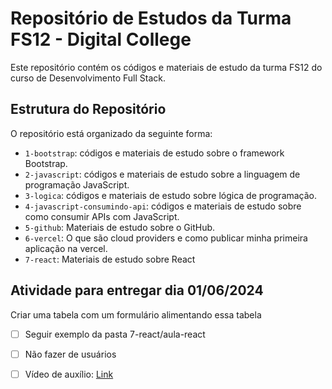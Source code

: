 # Repositório de Estudos da Turma FS12 - Digital College

Este repositório contém os códigos e materiais de estudo da turma FS12 do curso de Desenvolvimento Full Stack.

## Estrutura do Repositório

O repositório está organizado da seguinte forma:

- `1-bootstrap`: códigos e materiais de estudo sobre o framework Bootstrap.
- `2-javascript`: códigos e materiais de estudo sobre a linguagem de programação JavaScript.
- `3-logica`: códigos e materiais de estudo sobre lógica de programação.
- `4-javascript-consumindo-api`: códigos e materiais de estudo sobre como consumir APIs com JavaScript.
- `5-github`: Materiais de estudo sobre o GitHub.
- `6-vercel`: O que são cloud providers e como publicar minha primeira aplicação na vercel.
- `7-react`: Materiais de estudo sobre React

## Atividade para entregar dia 01/06/2024

Criar uma tabela com um formulário alimentando essa tabela

- [ ] Seguir exemplo da pasta 7-react/aula-react
- [ ] Não fazer de usuários
- [ ] Vídeo de auxílio: [Link](https://www.youtube.com/watch?v=YVEVrigByKY)

